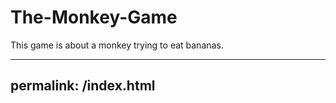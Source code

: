 # The-Monkey-Game
This game is about a monkey trying to eat bananas.

---
permalink: /index.html
---
